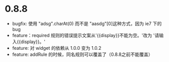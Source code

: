 0.8.8
======

*   bugfix: 使用 "adsg".charAt(0) 而不是 "aasdg"[0]这种方式，因为 ie7 下的 bug
*   feature：required 规则的错误提示文案从'{{display}}不能为空。'改为 '请输入{{display}}。'
*   feature: 对 widget 的依赖从 1.0.0 变为 1.0.2
*   feature: addRule 的时候，同名规则可以覆盖了（0.8.8之前不能覆盖）
